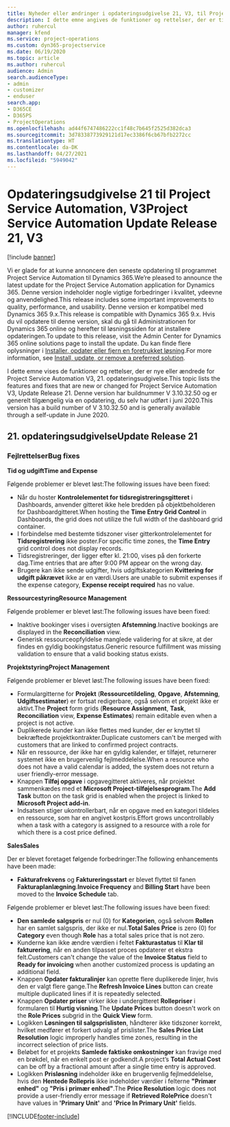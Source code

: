 ```yaml
---
title: Nyheder eller ændringer i opdateringsudgivelse 21, V3, til Project Service Automation
description: I dette emne angives de funktioner og rettelser, der er tilgængelige til Project Service Automation, opdateringsudgivelse 21, V3.
author: ruhercul
manager: kfend
ms.service: project-operations
ms.custom: dyn365-projectservice
ms.date: 06/19/2020
ms.topic: article
ms.author: ruhercul
audience: Admin
search.audienceType:
- admin
- customizer
- enduser
search.app:
- D365CE
- D365PS
- ProjectOperations
ms.openlocfilehash: ad44f6747486222cc1f48c7b645f2525d382dca3
ms.sourcegitcommit: 3d78338773929121d17ec3386f6cb67bfb2272cc
ms.translationtype: HT
ms.contentlocale: da-DK
ms.lasthandoff: 04/27/2021
ms.locfileid: "5949042"
---
```

# <a name="project-service-automation-update-release-21-v3"></a><span data-ttu-id="8d414-103">Opdateringsudgivelse 21 til Project Service Automation, V3</span><span class="sxs-lookup"><span data-stu-id="8d414-103">Project Service Automation Update Release 21, V3</span></span>

[!include [banner](../includes/psa-now-project-operations.md)]

<span data-ttu-id="8d414-104">Vi er glade for at kunne annoncere den seneste opdatering til programmet Project Service Automation til Dynamics 365.</span><span class="sxs-lookup"><span data-stu-id="8d414-104">We’re pleased to announce the latest update for the Project Service Automation application for Dynamics 365.</span></span> <span data-ttu-id="8d414-105">Denne version indeholder nogle vigtige forbedringer i kvalitet, ydeevne og anvendelighed.</span><span class="sxs-lookup"><span data-stu-id="8d414-105">This release includes some important improvements to quality, performance, and usability.</span></span> <span data-ttu-id="8d414-106">Denne version er kompatibel med Dynamics 365 9.x.</span><span class="sxs-lookup"><span data-stu-id="8d414-106">This release is compatible with Dynamics 365 9.x.</span></span> <span data-ttu-id="8d414-107">Hvis du vil opdatere til denne version, skal du gå til Administrationen for Dynamics 365 online og herefter til løsningssiden for at installere opdateringen.</span><span class="sxs-lookup"><span data-stu-id="8d414-107">To update to this release, visit the Admin Center for Dynamics 365 online solutions page to install the update.</span></span> <span data-ttu-id="8d414-108">Du kan finde flere oplysninger i [Installer, opdater eller fjern en foretrukket løsning](/power-platform/admin/install-remove-preferred-solution).</span><span class="sxs-lookup"><span data-stu-id="8d414-108">For more information, see [Install, update, or remove a preferred solution](/power-platform/admin/install-remove-preferred-solution).</span></span>

<span data-ttu-id="8d414-109">I dette emne vises de funktioner og rettelser, der er nye eller ændrede for Project Service Automation V3, 21. opdateringsudgivelse.</span><span class="sxs-lookup"><span data-stu-id="8d414-109">This topic lists the features and fixes that are new or changed for Project Service Automation V3, Update Release 21.</span></span> <span data-ttu-id="8d414-110">Denne version har buildnummer V 3.10.32.50 og er generelt tilgængelig via en opdatering, du selv har udført i juni 2020.</span><span class="sxs-lookup"><span data-stu-id="8d414-110">This version has a build number of V 3.10.32.50 and is generally available through a self-update in June 2020.</span></span>

## <a name="update-release-21"></a><span data-ttu-id="8d414-111">21. opdateringsudgivelse</span><span class="sxs-lookup"><span data-stu-id="8d414-111">Update Release 21</span></span>

### <a name="bug-fixes"></a><span data-ttu-id="8d414-112">Fejlrettelser</span><span class="sxs-lookup"><span data-stu-id="8d414-112">Bug fixes</span></span>

<span data-ttu-id="8d414-113">**Tid og udgift**</span><span class="sxs-lookup"><span data-stu-id="8d414-113">**Time and Expense**</span></span>

<span data-ttu-id="8d414-114">Følgende problemer er blevet løst:</span><span class="sxs-lookup"><span data-stu-id="8d414-114">The following issues have been fixed:</span></span>

- <span data-ttu-id="8d414-115">Når du hoster **Kontrolelementet for tidsregistreringsgitteret** i Dashboards, anvender gitteret ikke hele bredden på objektbeholderen for Dashboardgitteret.</span><span class="sxs-lookup"><span data-stu-id="8d414-115">When hosting the **Time Entry Grid Control** in Dashboards, the grid does not utilize the full width of the dashboard grid container.</span></span>
- <span data-ttu-id="8d414-116">I forbindelse med bestemte tidszoner viser gitterkontrolelementet for **Tidsregistrering** ikke poster.</span><span class="sxs-lookup"><span data-stu-id="8d414-116">For specific time zones, the **Time Entry** grid control does not display records.</span></span>
- <span data-ttu-id="8d414-117">Tidsregistreringer, der ligger efter kl. 21:00, vises på den forkerte dag.</span><span class="sxs-lookup"><span data-stu-id="8d414-117">Time entries that are after 9:00 PM appear on the wrong day.</span></span>
- <span data-ttu-id="8d414-118">Brugere kan ikke sende udgifter, hvis udgiftskategorien **Kvittering for udgift påkrævet** ikke ar en værdi.</span><span class="sxs-lookup"><span data-stu-id="8d414-118">Users are unable to submit expenses if the expense category, **Expense receipt required** has no value.</span></span>

<span data-ttu-id="8d414-119">**Ressourcestyring**</span><span class="sxs-lookup"><span data-stu-id="8d414-119">**Resource Management**</span></span>

<span data-ttu-id="8d414-120">Følgende problemer er blevet løst:</span><span class="sxs-lookup"><span data-stu-id="8d414-120">The following issues have been fixed:</span></span>

- <span data-ttu-id="8d414-121">Inaktive bookinger vises i oversigten **Afstemning**.</span><span class="sxs-lookup"><span data-stu-id="8d414-121">Inactive bookings are displayed in the **Reconciliation** view.</span></span>
- <span data-ttu-id="8d414-122">Generisk ressourceopfyldelse manglede validering for at sikre, at der findes en gyldig bookingstatus.</span><span class="sxs-lookup"><span data-stu-id="8d414-122">Generic resource fulfillment was missing validation to ensure that a valid booking status exists.</span></span>

<span data-ttu-id="8d414-123">**Projektstyring**</span><span class="sxs-lookup"><span data-stu-id="8d414-123">**Project Management**</span></span>

<span data-ttu-id="8d414-124">Følgende problemer er blevet løst:</span><span class="sxs-lookup"><span data-stu-id="8d414-124">The following issues have been fixed:</span></span>

- <span data-ttu-id="8d414-125">Formulargitterne for **Projekt** (**Ressourcetildeling**, **Opgave**, **Afstemning**, **Udgiftsestimater**) er fortsat redigerbare, også selvom et projekt ikke er aktivt.</span><span class="sxs-lookup"><span data-stu-id="8d414-125">The **Project** form grids (**Resource Assignment**, **Task**, **Reconciliation** view, **Expense Estimates**) remain editable even when a project is not active.</span></span>
- <span data-ttu-id="8d414-126">Duplikerede kunder kan ikke flettes med kunder, der er knyttet til bekræftede projektkontrakter.</span><span class="sxs-lookup"><span data-stu-id="8d414-126">Duplicate customers can't be merged with customers that are linked to confirmed project contracts.</span></span>
- <span data-ttu-id="8d414-127">Når en ressource, der ikke har en gyldig kalender, er tilføjet, returnerer systemet ikke en brugervenlig fejlmeddelelse.</span><span class="sxs-lookup"><span data-stu-id="8d414-127">When a resource who does not have a valid calendar is added, the system does not return a user friendly-error message.</span></span>
- <span data-ttu-id="8d414-128">Knappen **Tilføj opgave** i opgavegitteret aktiveres, når projektet sammenkædes med et **Microsoft Project-tilføjelsesprogram**.</span><span class="sxs-lookup"><span data-stu-id="8d414-128">The **Add Task** button on the task grid is enabled when the project is linked to **Microsoft Project add-in**.</span></span>
- <span data-ttu-id="8d414-129">Indsatsen stiger ukontrollerbart, når en opgave med en kategori tildeles en ressource, som har en angivet kostpris.</span><span class="sxs-lookup"><span data-stu-id="8d414-129">Effort grows uncontrollably when a task with a category is assigned to a resource with a role for which there is a cost price defined.</span></span>

<span data-ttu-id="8d414-130">**Sales**</span><span class="sxs-lookup"><span data-stu-id="8d414-130">**Sales**</span></span>

<span data-ttu-id="8d414-131">Der er blevet foretaget følgende forbedringer:</span><span class="sxs-lookup"><span data-stu-id="8d414-131">The following enhancements have been made:</span></span>

- <span data-ttu-id="8d414-132">**Fakturafrekvens** og **Faktureringsstart** er blevet flyttet til fanen **Fakturaplanlægning**.</span><span class="sxs-lookup"><span data-stu-id="8d414-132">**Invoice Frequency** and **Billing Start** have been moved to the **Invoice Schedule** tab.</span></span>

<span data-ttu-id="8d414-133">Følgende problemer er blevet løst:</span><span class="sxs-lookup"><span data-stu-id="8d414-133">The following issues have been fixed:</span></span>

- <span data-ttu-id="8d414-134">**Den samlede salgspris** er nul (0) for **Kategorien**, også selvom **Rollen** har en samlet salgspris, der ikke er nul.</span><span class="sxs-lookup"><span data-stu-id="8d414-134">**Total Sales Price** is zero (0) for **Category** even though **Role** has a total sales price that is not zero.</span></span>
- <span data-ttu-id="8d414-135">Kunderne kan ikke ændre værdien i feltet **Fakturastatus** til **Klar til fakturering**, når en anden tilpasset proces opdaterer et ekstra felt.</span><span class="sxs-lookup"><span data-stu-id="8d414-135">Customers can't change the value of the **Invoice Status** field to **Ready for invoicing** when another customized process is updating an additional field.</span></span>
- <span data-ttu-id="8d414-136">Knappen **Opdater fakturalinjer** kan oprette flere duplikerede linjer, hvis den er valgt flere gange.</span><span class="sxs-lookup"><span data-stu-id="8d414-136">The **Refresh Invoice Lines** button can create multiple duplicated lines if it is repeatedly selected.</span></span>
- <span data-ttu-id="8d414-137">Knappen **Opdater priser** virker ikke i undergitteret **Rollepriser** i formularen til **Hurtig visning**.</span><span class="sxs-lookup"><span data-stu-id="8d414-137">The **Update Prices** button doesn't work on the **Role Prices** subgrid in the **Quick View** form.</span></span>
- <span data-ttu-id="8d414-138">Logikken **Løsningen til salgsprislisten**, håndterer ikke tidszoner korrekt, hvilket medfører et forkert udvalg af prislister.</span><span class="sxs-lookup"><span data-stu-id="8d414-138">The **Sales Price List Resolution** logic improperly handles time zones, resulting in the incorrect selection of price lists.</span></span>
- <span data-ttu-id="8d414-139">Beløbet for et projekts **Samlede faktiske omkostninger** kan fravige med en brøkdel, når en enkelt post er godkendt.</span><span class="sxs-lookup"><span data-stu-id="8d414-139">A project’s **Total Actual Cost** can be off by a fractional amount after a single time entry is approved.</span></span>
- <span data-ttu-id="8d414-140">Logikken **Prisløsning** indeholder ikke en brugervenlig fejlmeddelelse, hvis den **Hentede Rollepris** ikke indeholder værdier i felterne **"Primær enhed"** og **"Pris i primær enhed"**.</span><span class="sxs-lookup"><span data-stu-id="8d414-140">The **Price Resolution** logic does not provide a user-friendly error message if **Retrieved RolePrice** doesn't have values in **'Primary Unit'** and **'Price In Primary Unit'** fields.</span></span>


[!INCLUDE[footer-include](../includes/footer-banner.md)]